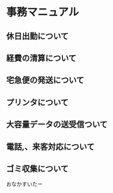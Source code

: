 #  事務マニュアル
## 休日出勤について
## 経費の清算について
## 宅急便の発送について
## プリンタについて
## 大容量データの送受信ついて
## 電話,、来客対応について
## ゴミ収集について


おなかすいたー